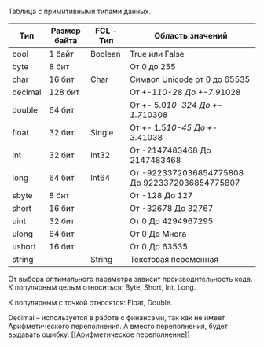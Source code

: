 Таблица с примитивными типами данных.

| Тип     | Размер байта | FCL - Тип | Область значений                               |
| ------- | ------------ | --------- | ---------------------------------------------- |
| bool    | 1 байт       | Boolean   | True или False                                 |
| byte    | 8 бит        |           | От 0 до 255                                    |
| char    | 16 бит       | Char      | Символ Unicode от 0 до 65535                   |
| decimal | 128 бит      |           | От +-1*10-28 До +-7.9*1028                     |
| double  | 64 бит       |           | От +- 5.0*10-324 До +- 1.7*10308               |
| float   | 32 бит       | Single    | От +- 1.5*10-45 До +- 3.4*1038                 |
| int     | 32 бит       | Int32     | От -2147483468 До 2147483468                   |
| long    | 64 бит       | Int64     | От -9223372036854775808 До 9223372036854775807 |
| sbyte   | 8 бит        |           | От -128 До 127                                 |
| short   | 16 бит       |           | От -32678 До 32767                             |
| uint    | 32 бит       |           | От 0 До 4294967295                             |
| ulong   | 64 бит       |           | От 0 До Многа                                  |
| ushort  | 16 бит       |           | От 0 До 63535                                  |
| string  |              | String    | Текстовая переменная                           |
От выбора оптимального параметра зависит производительность кода. К популярным целым относиться: Byte, Short, Int, Long.

К популярным с точкой относятся: Float, Double.

Decimal – используется в работе с финансами, так как не имеет Арифметического переполнения. А вместо переполнения, будет выдавать ошибку.
[[Арифметическое переполнение]]